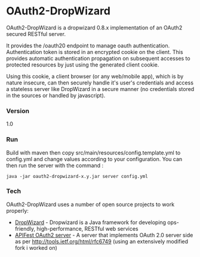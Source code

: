 # OAuth2-DropWizard

OAuth2-DropWizard is a dropwizard 0.8.x implementation of an OAuth2 secured RESTful server.

It provides the /oauth20 endpoint to manage oauth authentication. Authentication token is stored in an encrypted cookie on the client. This provides automatic authentication propagation on subsequent accesses to protected resources by just using the generated client cookie.

Using this cookie, a client browser (or any web/mobile app), which is by nature insecure, can then securely handle it's user's credentials and access a stateless server like DropWizard in a secure manner (no credentials stored in the sources or handled by javascript).

### Version
1.0

### Run

Build with maven then copy src/main/resources/config.template.yml to config.yml and change values according to your configuration. 
You can then run the server with the command :

```
java -jar oauth2-dropwizard-x.y.jar server config.yml
```
 
### Tech

OAuth2-DropWizard uses a number of open source projects to work properly:

* [DropWizard] - Dropwizard is a Java framework for developing ops-friendly, high-performance, RESTful web services
* [APIFest OAuth2 server] - A server that implements OAuth 2.0 server side as per http://tools.ietf.org/html/rfc6749 (using  an extensively modified fork i worked on)

[DropWizard]:http://www.dropwizard.io/
[APIFest OAuth2 server]:https://github.com/edeoliveira/apifest-oauth20

